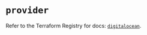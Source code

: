 # `provider`

Refer to the Terraform Registry for docs: [`digitalocean`](https://registry.terraform.io/providers/digitalocean/digitalocean/2.41.0/docs).
